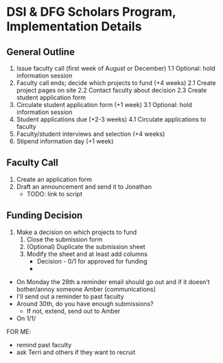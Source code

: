 DSI & DFG Scholars Program, Implementation Details
==================================================

## General Outline

1. Issue faculty call (first week of August or December)
    1.1 Optional: hold information session
2. Faculty call ends; decide which projects to fund (+4 weeks)
    2.1 Create project pages on site
    2.2 Contact faculty about decision
    2.3 Create student application form
3. Circulate student application form (+1 week)
    3.1 Optional: hold information session
4. Student applications due (+2-3 weeks)
    4.1 Circulate applications to faculty
5. Faculty/student interviews and selection (+4 weeks)
6. Stipend information day (+1 week)

## Faculty Call

1. Create an application form
2. Draft an announcement and send it to Jonathan
   * TODO: link to script

## Funding Decision

1. Make a decision on which projects to fund
   1. Close the submission form
   2. (Optional) Duplicate the submission sheet
   3. Modify the sheet and at least add columns
      * Decision - 0/1 for approved for funding
      * 


* On Monday the 28th a reminder email should go out and if it doesn't bother/annoy someone Amber (communications)
* I'll send out a reminder to past faculty
* Around 30th, do you have enough submissions?
  * If not, extend, send out to Amber
* On 1/1/


FOR ME:
* remind past faculty
* ask Terri and others if they want to recruit
